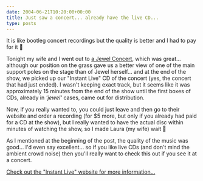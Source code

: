 ```yaml
---
date: 2004-06-21T10:20:00+00:00
title: Just saw a concert... already have the live CD...
type: posts
---
```

It is like bootleg concert recordings but the quality is better and I had to pay for it 🙂

Tonight my wife and I went out to [a Jewel Concert](http://www.instantliveconcerts.com/bands_main.php3?id=192), which was great... although our position on the grass gave us a better view of one of the main support poles on the stage than of Jewel herself... and at the end of the show, we picked up our "Instant Live" CD of the concert (yes, the concert that had just ended). I wasn't keeping exact track, but it seems like it was approximately 15 minutes from the end of the show until the first boxes of CDs, already in _'jewel'_ cases, came out for distribution.

Now, if you really wanted to, you could just leave and then go to their website and order a recording (for $5 more, but only if you already had paid for a CD at the show), but I really wanted to have the actual disc within minutes of watching the show, so I made Laura (my wife) wait 🙂

As I mentioned at the beginning of the post, the quality of the music was good... I'd even say excellent... so if you like live CDs (and don't mind the ambient crowd noise) then you'll really want to check this out if you see it at a concert.

[Check out the "Instant Live" website for more information...](http://www.instantliveconcerts.com/bands_main.php3?id=192)
